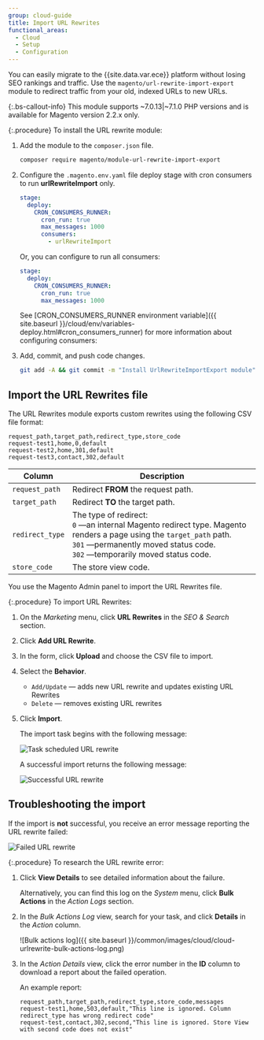 ```yaml
---
group: cloud-guide
title: Import URL Rewrites
functional_areas:
  - Cloud
  - Setup
  - Configuration
---
```


You can easily migrate to the {{site.data.var.ece}} platform without losing SEO rankings and traffic. Use the `magento/url-rewrite-import-export` module to redirect traffic from your old, indexed URLs to new URLs.

{:.bs-callout-info}
This module supports ~7.0.13|~7.1.0 PHP versions and is available for Magento version 2.2.x only.

{:.procedure}
To install the URL rewrite module:

1. Add the module to the `composer.json` file.

   ```bash
   composer require magento/module-url-rewrite-import-export
   ```

1. Configure the `.magento.env.yaml` file deploy stage with cron consumers to run **urlRewriteImport** only.

   ```yaml
   stage:
     deploy:
       CRON_CONSUMERS_RUNNER:
         cron_run: true
         max_messages: 1000
         consumers:
           - urlRewriteImport
   ```

   Or, you can configure to run all consumers:

   ```yaml
   stage:
     deploy:
       CRON_CONSUMERS_RUNNER:
         cron_run: true
         max_messages: 1000
   ```

   See [CRON_CONSUMERS_RUNNER environment variable]({{ site.baseurl }}/cloud/env/variables-deploy.html#cron_consumers_runner) for more information about configuring consumers:

1. Add, commit, and push code changes.

   ```bash
   git add -A && git commit -m "Install UrlRewriteImportExport module" && git push origin <branch name>
   ```

## Import the URL Rewrites file

The URL Rewrites module exports custom rewrites using the following CSV file format:

```csv
request_path,target_path,redirect_type,store_code
request-test1,home,0,default
request-test2,home,301,default
request-test3,contact,302,default
```

Column | Description
--- | ---
`request_path` | Redirect **FROM** the request path.
`target_path` | Redirect **TO** the target path.
`redirect_type` | The type of redirect: <br>`0` —an internal Magento redirect type. Magento renders a page using the `target_path` path. <br>`301` —permanently moved status code.<br>`302` —temporarily moved status code.
`store_code` | The store view code.

You use the Magento Admin panel to import the URL Rewrites file.

{:.procedure}
To import URL Rewrites:

1. On the _Marketing_ menu, click **URL Rewrites** in the _SEO & Search_ section.

1. Click **Add URL Rewrite**.

1. In the form, click **Upload** and choose the CSV file to import.

1. Select the **Behavior**.

   -  `Add/Update` — adds new URL rewrite and updates existing URL Rewrites
   -  `Delete` — removes existing URL rewrites

1. Click **Import**.

   The import task begins with the following message:

   ![Task scheduled URL rewrite]({{site.baseurl}}/common/images/cloud/cloud-urlrewrite-task.png)

   A successful import returns the following message:

   ![Successful URL rewrite]({{site.baseurl}}/common/images/cloud/cloud-urlrewrite-success.png)

## Troubleshooting the import

If the import is **not** successful, you receive an error message reporting the URL rewrite failed:

![Failed URL rewrite]({{site.baseurl}}/common/images/cloud/cloud-urlrewrite-failed.png)

{:.procedure}
To research the URL rewrite error:

1. Click **View Details** to see detailed information about the failure.

   Alternatively, you can find this log on the _System_ menu, click **Bulk Actions** in the _Action Logs_ section.

1. In the _Bulk Actions Log_ view, search for your task, and click **Details** in the _Action_ column.

   ![Bulk actions log]({{ site.baseurl }}/common/images/cloud/cloud-urlrewrite-bulk-actions-log.png)

1. In the _Action Details_ view, click the error number in the **ID** column to download a report about the failed operation.

   An example report:

   ```csv
   request_path,target_path,redirect_type,store_code,messages
   request-test1,home,503,default,"This line is ignored. Column redirect_type has wrong redirect code"
   request-test,contact,302,second,"This line is ignored. Store View with second code does not exist"
   ```
